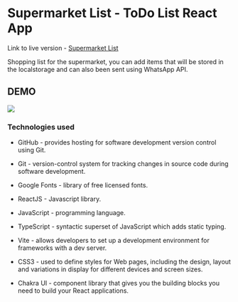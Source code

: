 # Supermarket List - ToDo List React App
Link to live version - [Supermarket List](https://juancruzvalencia.github.io/supermarketList/)

Shopping list for the supermarket, you can add items that will be stored in the localstorage and can also been sent using WhatsApp API.

## DEMO

![](https://github.com/JuanCruzValencia/supermarketList/blob/main/supermarketList.gif)

### Technologies used

- GitHub - provides hosting for software development version control using Git.

- Git - version-control system for tracking changes in source code during software development.

- Google Fonts - library of free licensed fonts.

- ReactJS - Javascript library.

- JavaScript - programming language.

- TypeScript -  syntactic superset of JavaScript which adds static typing.

- Vite - allows developers to set up a development environment for frameworks with a dev server.

- CSS3 - used to define styles for Web pages, including the design, layout and variations in display for different devices and screen sizes.

- Chakra UI - component library that gives you the building blocks you need to build your React applications.
